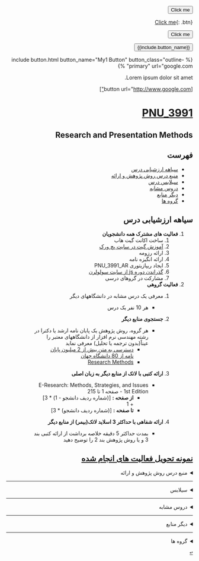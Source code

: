 <div dir="rtl">
    
<button name="button" onclick="http://www.google.com">Click me</button>

[Click me](http://www.google.com){: .btn}

<button name="button">Click me</button>

<button type="button" class="btn btn-{{include.button_class}} active">{{include.button_name}}</button>

{% include button.html button_name="My1 Button" button_class="outline-primary" url="google.com" %}

Lorem ipsum dolor sit amet.

[button url="http://www.google.com"]

    
<a name="TOC"></a>
# [PNU_3991](https://github.com/AliRazavi-edu/PNU_3991#TOC)

## Research and Presentation Methods
## فهرست
- [سیاهه ارزشیابی درس](#Evaluation)
- [منبع درس  روش پژوهش و ارائه](#CourseRef)
- [سیلابس درس](#Curriculum)
- [دروس مشابه](#RelatedCourses)
- [دیگر منابع](#RelatedRef)
- [گروه ها](#Groups)

<a name="Evaluation"></a>
## سیاهه ارزشیابی درس
1. **فعالیت های مشترک همه دانشجویان**
    1. ساخت اکانت گیت هاب
    2. [آموزش گیت در سایت پچ ورک](http://jlord.us/patchwork/)
    3. ارائه رزومه
    4. ارائه انگیزه نامه
    5. ایجاد ریپازیتوری PNU_3991_AR
    6. [گذراندن دوره js از سایت سولولرن](http://Sololearn.com)
    7. مشارکت در گروهای درسی
2. **فعالیت گروهی**
    1. معرفی یک درس مشابه در دانشگاههای دیگر
        - هر 10 نفر یک درس
    
    2. **جستجوی منابع دیگر** 
        - هر گروه، روش پژوهش یک پایان نامه ارشد یا دکترا در رشته مهندسی نرم افزار از دانشگاههای معتبر را عیناً(بدون ترجمه یا تحلیل) معرفی نماید
            - [دسترسی به متن بیش از 2 میلیون پایان نامه از 80 دانشگاه جهان](http://oatd.org/)
            - [Research Methods](https://methods.sagepub.com/methods-map) 
        
    3. **ارائه کتبی با لاتک از منابع دیگر به زبان اصلی** 
        - E-Research: Methods, Strategies, and Issues 1st Edition - صفحه 1 تا 215
            - **از صفحه :** [(شماره ردیف دانشجو - 1) * 3] + 1
            - **تا صفحه :**  [(شماره ردیف دانشجو) * 3]
    4. **ارائه شفاهی با حداکثر 3 اسلاید لاتک(بیمر) از منابع دیگر**
        - بمدت حداکثر 5 دقیقه خلاصه برداشت از ارائه کتبی بند 3 و یا روش پژوهش بند 2 را توضیح دهید


[**نمونه تحویل فعالیت های انجام شده**](https://github.com/mir-mohammad/PNU_3991_AR/)
---------------
<a name="CourseRef"></a>
<details>
    <summary>منبع درس  روش پژوهش و ارائه</summary>

>## (منبع درس شيوه ارائه مطالب علمي وفني ( 01-1115133


## ResearchAndPresentationMethods

- [پاورپوینت ها]()
    
###    (کتاب روش پژوهش و ارائه اثر علی شاعیدی - احمد فراهی - پیام نور)

<a href=""><img src="https://github.com/AliRazavi-edu/PNU_3991/blob/master/_Image/ResearchAndPresentationMethods1.png"> </a>
# Table of contents
[<kbd>↩</kbd>](#TOC)

</details>


--------------
<a name="Curriculum"></a>
<details>
    <summary>سیلابس</summary>

>## [سیلابس وزرات علوم برای درس شيوه ارائه مطالب علمي وفني](https://github.com/AliRazavi-edu/PNU_3991/blob/master/_Syllabus/_1569752509_1_RP.pdf) 

[<kbd>↩</kbd>](#TOC)
</details>

------------------
<a name="RelatedCourses"></a>
<details>
    <summary>دروس مشابه</summary>

> ## دروس مشابه
- [آموزش شیوه ارائه علمی -فرادرس](https://faradars.org/courses/fvacw9403-scientific-presentation)

[<kbd>↩</kbd>](#TOC)
</details>

------------------

<a name="RelatedRef"></a>
<details>
    <summary>دیگر منابع</summary>

> ## دیگر منابع
- [E-research : methods, strategies, and issues](https://archive.org/details/eresearchmethods0000ande/page/n9/mode/1up)
    - [by Terry Anderson  (Author), Heather Kanuka (Author)](https://www.amazon.com/Research-Methods-Strategies-Issues/dp/0205343821)
- [John W. Creswell - Research Design_ Qualitative, Quantitative, and Mixed Method Approaches-SAGE Publications](http://library.lol/main/A000CDF97760A63A36F28A042A568EE5)
    - Author(s): John W. Creswell
    - Publisher: SAGE Publications, Year: 2013
- [Methodologies of legal research : which kind of method for what kind of discipline?](http://library.lol/main/39845B46C0E91623C854045208055440)
    - Author(s): Mark van Hoecke
    - Series: European Academy of Legal Theory series
    - Publisher: Hart Pub, Year: 2011
- [SAGE Research Methods](https://methods.sagepub.com/Search/Results)
        
    
[<kbd>↩</kbd>](#TOC)
</details>

---

<a name="Groups"></a>
<details>
    <summary>گروه ها</summary>


## گروه ها

<a name="G-R01"></a>

1. G-R01
    1. [_RPM01-05_نازنين اميني عشق ابادي**](https://github.com/AliRazavi-edu/PNU_3991/tree/master/_BSc/ResearchAndPresentationMethods/1322010_01/05_%D9%86%D8%A7%D8%B2%D9%86%D9%8A%D9%86%20%D8%A7%D9%85%D9%8A%D9%86%D9%8A%20%D8%B9%D8%B4%D9%82%20%D8%A7%D8%A8%D8%A7%D8%AF%D9%8A)    
    1. [_RPM01-09_فاطمه تاتلاري](https://github.com/AliRazavi-edu/PNU_3991/tree/master/_BSc/ResearchAndPresentationMethods/1322010_01/09_%D9%81%D8%A7%D8%B7%D9%85%D9%87%20%D8%AA%D8%A7%D8%AA%D9%84%D8%A7%D8%B1%D9%8A)
    1. [_RPM01-12_زهرا جمشيدي](https://github.com/AliRazavi-edu/PNU_3991/tree/master/_BSc/ResearchAndPresentationMethods/1322010_01/12_%D8%B2%D9%87%D8%B1%D8%A7%20%D8%AC%D9%85%D8%B4%D9%8A%D8%AF%D9%8A)    
    1. [_RPM01-16_آيدا حنيفي](https://github.com/AliRazavi-edu/PNU_3991/tree/master/_BSc/ResearchAndPresentationMethods/1322010_01/16_%D8%A2%D9%8A%D8%AF%D8%A7%20%D8%AD%D9%86%D9%8A%D9%81%D9%8A)    
    1. [_RPM01-29_حورا سعيدي](https://github.com/AliRazavi-edu/PNU_3991/tree/master/_BSc/ResearchAndPresentationMethods/1322010_01/29_%D8%AD%D9%88%D8%B1%D8%A7%20%D8%B3%D8%B9%D9%8A%D8%AF%D9%8A)    
    1. [_RPM01-42_سميرا عباسي](https://github.com/AliRazavi-edu/PNU_3991/tree/master/_BSc/ResearchAndPresentationMethods/1322010_01/42_%D8%B3%D9%85%D9%8A%D8%B1%D8%A7%20%D8%B9%D8%A8%D8%A7%D8%B3%D9%8A)
    1. [_RPM01-47_زهرا عنايتي](https://github.com/AliRazavi-edu/PNU_3991/tree/master/_BSc/ResearchAndPresentationMethods/1322010_01/47_%D8%B2%D9%87%D8%B1%D8%A7%20%D8%B9%D9%86%D8%A7%D9%8A%D8%AA%D9%8A) 
    1. [_RPM02-32_فائزه صيدي](https://github.com/AliRazavi-edu/PNU_3991/tree/master/_BSc/ResearchAndPresentationMethods/1322010_02/32_%D9%81%D8%A7%D8%A6%D8%B2%D9%87%20%D8%B5%D9%8A%D8%AF%D9%8A)
    
<a name="G-R02"></a>

2. G-R02
    1. [_RPM01-06_اميررضا باهوش مهدي آبادي](https://github.com/AliRazavi-edu/PNU_3991/tree/master/_BSc/ResearchAndPresentationMethods/1322010_01/06_%D8%A7%D9%85%D9%8A%D8%B1%D8%B1%D8%B6%D8%A7%20%D8%A8%D8%A7%D9%87%D9%88%D8%B4%20%D9%85%D9%87%D8%AF%D9%8A%20%D8%A2%D8%A8%D8%A7%D8%AF%D9%8A)    
    1. [_RPM01-62_فاطمه مرادي](https://github.com/AliRazavi-edu/PNU_3991/tree/master/_BSc/ResearchAndPresentationMethods/1322010_01/62_%D9%81%D8%A7%D8%B7%D9%85%D9%87%20%D9%85%D8%B1%D8%A7%D8%AF%D9%8A)    
    1. []()    
    1. []()    
    1. []()    
    1. []()    

<a name="G-R03"></a>

3. G-R03
    1. [_RPM01-34_محسن شكيبا](https://github.com/AliRazavi-edu/PNU_3991/tree/master/_BSc/ResearchAndPresentationMethods/1322010_01/34_%D9%85%D8%AD%D8%B3%D9%86%20%D8%B4%D9%83%D9%8A%D8%A8%D8%A7)    
    1. []()    
    1. []()    
    1. []()    
    1. []()    
    1. []()    

<a name="G-R04"></a>

4. G-R04
    1. [_RPM01-05_بیتا شیرازی**](https://github.com/AliRazavi-edu/PNU_3991/tree/master/_BSc/ResearchAndPresentationMethods/1322010_01/05_%D9%86%D8%A7%D8%B2%D9%86%D9%8A%D9%86%20%D8%A7%D9%85%D9%8A%D9%86%D9%8A%20%D8%B9%D8%B4%D9%82%20%D8%A7%D8%A8%D8%A7%D8%AF%D9%8A)    
    1. [_RPM01-09_سارا ناصری](https://github.com/AliRazavi-edu/PNU_3991/tree/master/_BSc/ResearchAndPresentationMethods/1322010_01/12_%D8%B2%D9%87%D8%B1%D8%A7%20%D8%AC%D9%85%D8%B4%D9%8A%D8%AF%D9%8A)   
    1. [_RPM01-12_فاطمه اکبرشاهی](https://github.com/AliRazavi-edu/PNU_3991/tree/master/_BSc/ResearchAndPresentationMethods/1322010_01/16_%D8%A2%D9%8A%D8%AF%D8%A7%20%D8%AD%D9%86%D9%8A%D9%81%D9%8A)       
    1. [_RPM01-16_مهران صوفی قادری](https://github.com/AliRazavi-edu/PNU_3991/tree/master/_BSc/ResearchAndPresentationMethods/1322010_01/29_%D8%AD%D9%88%D8%B1%D8%A7%20%D8%B3%D8%B9%D9%8A%D8%AF%D9%8A)   
      

<a name="G-R05"></a>

5. G-R05
   1. [_RPM02-15_عذرا حسینی**](https://github.com/AliRazavi-edu/PNU_3991/tree/master/_BSc/ResearchAndPresentationMethods/1322010_02/15_%D8%B9%D8%B0%D8%B1%D8%A7%20%D8%AD%D8%B3%D9%8A%D9%86%D9%8A)
   1. [_RPM02-23_فاطمه رشیدی اصل](https://github.com/AliRazavi-edu/PNU_3991/tree/master/_BSc/ResearchAndPresentationMethods/1322010_02/23_%D9%81%D8%A7%D8%B7%D9%85%D9%87%20%D8%B1%D8%B4%D9%8A%D8%AF%D9%8A%20%D8%A7%D8%B5%D9%84)
   1. [_PRM02-46_سکینه قاسمیان رستاقی](https://github.com/AliRazavi-edu/PNU_3991/tree/master/_BSc/ResearchAndPresentationMethods/1322010_02/46_%D8%B3%D9%83%D9%8A%D9%86%D9%87%20%D9%82%D8%A7%D8%B3%D9%85%D9%8A%D8%A7%D9%86%20%D8%B1%D8%B3%D8%AA%D8%A7%D9%82%D9%8A)
   1. [_PRM02-04_هانیه اعرابی](https://github.com/AliRazavi-edu/PNU_3991/tree/master/_BSc/ResearchAndPresentationMethods/1322010_02/04_%D9%87%D8%A7%D9%86%D9%8A%D9%87%20%D8%A7%D8%B9%D8%B1%D8%A7%D8%A8%D9%8A) 

<a name="G-R06"></a>

6. G-R06
    1. [_RPM01-28_ندا سرلک**](https://github.com/AliRazavi-edu/PNU_3991/tree/master/_BSc/ResearchAndPresentationMethods/1322010_01/28_%D9%86%D8%AF%D8%A7%20%D8%B3%D8%B1%D9%84%D9%83)    
    1. [_RPM01-50_حسین فیروزی](https://github.com/AliRazavi-edu/PNU_3991/tree/master/_BSc/ResearchAndPresentationMethods/1322010_01/50_%D8%AD%D8%B3%D9%8A%D9%86%20%D9%81%D9%8A%D8%B1%D9%88%D8%B2%D9%8A)    
    1. [_RPM01-37_امیر حسین شیرزاده](https://github.com/AliRazavi-edu/PNU_3991/tree/master/_BSc/ResearchAndPresentationMethods/1322010_01/37_%D8%A7%D9%85%D9%8A%D8%B1%D8%AD%D8%B3%D9%8A%D9%86%20%D8%B4%D9%8A%D8%B1%D8%B2%D8%A7%D8%AF%D9%87)    
    1. [_RPM01-46_زهره علیقلی پور](https://github.com/AliRazavi-edu/PNU_3991/tree/master/_BSc/ResearchAndPresentationMethods/1322010_01/46_%D8%B2%D9%87%D8%B1%D9%87%20%D8%B9%D9%84%D9%8A%D9%82%D9%84%D9%8A%20%D9%BE%D9%88%D8%B1)    
    1. [_RPM02-54_سید محمد امین لاجویی](https://github.com/AliRazavi-edu/PNU_3991/tree/master/_BSc/ResearchAndPresentationMethods/1322010_02/54_%D8%B3%D9%8A%D8%AF%D9%85%D8%AD%D9%85%D8%AF%D8%A7%D9%85%D9%8A%D9%86%20%D9%84%D8%A7%D8%AC%D9%88%D9%8A%D9%8A)  
    
    
<a name="G-R07"></a>

7. G-R07
    1. [_UID-41_فاطمه وكيلي**](https://github.com/AliRazavi-edu/PNU_3991/tree/master/_BSc/UserInterfaceDesgin/41_%D9%81%D8%A7%D8%B7%D9%85%D9%87%20%D9%88%D9%83%D9%8A%D9%84%D9%8A)
    1. [_HCI-33_حميدرضا ميرزايي](https://github.com/AliRazavi-edu/PNU_3991/tree/master/_BSc/HumanComputerInteraction/33_%D8%AD%D9%85%D9%8A%D8%AF%D8%B1%D8%B6%D8%A7%20%D9%85%D9%8A%D8%B1%D8%B2%D8%A7%D9%8A%D9%8A)
    1. [_RPM01-23_ابوذر رقيب دوست](https://github.com/AliRazavi-edu/PNU_3991/tree/master/_BSc/ResearchAndPresentationMethods/1322010_01/23_%D8%A7%D8%A8%D9%88%D8%B0%D8%B1%20%D8%B1%D9%82%D9%8A%D8%A8%20%D8%AF%D9%88%D8%B3%D8%AA)   
    1. [_UID-16_ابوذر رقيب دوست](https://github.com/AliRazavi-edu/PNU_3991/tree/master/_BSc/UserInterfaceDesgin/16_%D8%A7%D8%A8%D9%88%D8%B0%D8%B1%20%D8%B1%D9%82%D9%8A%D8%A8%20%D8%AF%D9%88%D8%B3%D8%AA)
    1. [_UID-36_زينب ملكي راد](https://github.com/AliRazavi-edu/PNU_3991/tree/master/_BSc/UserInterfaceDesgin/36_%D8%B2%D9%8A%D9%86%D8%A8%20%D9%85%D9%84%D9%83%D9%8A%20%D8%B1%D8%A7%D8%AF)
    1. [_UID-38_حميدرضا ميرزايي](https://github.com/AliRazavi-edu/PNU_3991/tree/master/_BSc/UserInterfaceDesgin/38_%D8%AD%D9%85%D9%8A%D8%AF%D8%B1%D8%B6%D8%A7%20%D9%85%D9%8A%D8%B1%D8%B2%D8%A7%D9%8A%D9%8A)
    1. [_Web-02_ابوذر رقيب دوست](https://github.com/AliRazavi-edu/PNU_3991/tree/master/_BSc/WebProgramming/02_%D8%A7%D8%A8%D9%88%D8%B0%D8%B1%20%D8%B1%D9%82%D9%8A%D8%A8%20%D8%AF%D9%88%D8%B3%D8%AA)
    1. [_RPM-55الهام کرمیان](https://github.com/AliRazavi-edu/PNU_3991/tree/master/_BSc/ResearchAndPresentationMethods/1322010_01/55_%D8%A7%D9%84%D9%87%D8%A7%D9%85%20%D9%83%D8%B1%D9%85%D9%8A%D8%A7%D9%86)
    1. [_RPM-08پوریا بداغی](https://github.com/AliRazavi-edu/PNU_3991/tree/master/_BSc/ResearchAndPresentationMethods/1322010_02/08_%D9%BE%D9%88%D8%B1%D9%8A%D8%A7%20%D8%A8%D8%AF%D8%A7%D8%BA%D9%8A)
    1. [_LMT-52الهام کرمیان](https://github.com/AliRazavi-edu/PNU_3991/tree/master/_BSc/Theory-of-Languages-and-Machines/_1115157_01/52_%D8%A7%D9%84%D9%87%D8%A7%D9%85%20%D9%83%D8%B1%D9%85%D9%8A%D8%A7%D9%86)
    1. [_LMT-پوریا بداغی03](https://github.com/AliRazavi-edu/PNU_3991/tree/master/_BSc/Theory-of-Languages-and-Machines/_1115157_03/03_%D9%BE%D9%88%D8%B1%D9%8A%D8%A7%20%D8%A8%D8%AF%D8%A7%D8%BA%D9%8A) 
    1. [_UID-الهام کرمیان29](https://github.com/AliRazavi-edu/PNU_3991/tree/master/_BSc/UserInterfaceDesgin/1322110_01/29_%D8%A7%D9%84%D9%87%D8%A7%D9%85%20%D9%83%D8%B1%D9%85%D9%8A%D8%A7%D9%86)
    
<a name="G-R08"></a>

8. G-R08
    1. [_RPM02-20_فاطمه دوستاني**](https://github.com/AliRazavi-edu/PNU_3991/tree/master/_BSc/ResearchAndPresentationMethods/1322010_02/20_%D9%81%D8%A7%D8%B7%D9%85%D9%87%20%D8%AF%D9%88%D8%B3%D8%AA%D8%A7%D9%86%D9%8A)    
    1. [_RPM02-26_مليكا زمان زاده](https://github.com/AliRazavi-edu/PNU_3991/tree/master/_BSc/ResearchAndPresentationMethods/1322010_02/26_%D9%85%D9%84%D9%8A%D9%83%D8%A7%20%D8%B2%D9%85%D8%A7%D9%86%20%D8%B2%D8%A7%D8%AF%D9%87)   
    1. [_RPM02-59_زهره مشمول](https://github.com/AliRazavi-edu/PNU_3991/tree/master/_BSc/ResearchAndPresentationMethods/1322010_02/59_%D8%B2%D9%87%D8%B1%D9%87%20%D9%85%D8%B4%D9%85%D9%88%D9%84)       
    1. [_RPM02-56_بهناز محمدي](https://github.com/AliRazavi-edu/PNU_3991/tree/master/_BSc/ResearchAndPresentationMethods/1322010_02/56_%D8%A8%D9%87%D9%86%D8%A7%D8%B2%20%D9%85%D8%AD%D9%85%D8%AF%D9%8A)   
    1. [_RPM02-47_معصومه قشقائي](https://github.com/AliRazavi-edu/PNU_3991/tree/master/_BSc/ResearchAndPresentationMethods/1322010_02/47_%D9%85%D8%B9%D8%B5%D9%88%D9%85%D9%87%20%D9%82%D8%B4%D9%82%D8%A7%D8%A6%D9%8A)
    1. [_RPM02-25_سكينه رهبري جرتوده](https://github.com/AliRazavi-edu/PNU_3991/tree/master/_BSc/ResearchAndPresentationMethods/1322010_02/25_%D8%B3%D9%83%D9%8A%D9%86%D9%87%20%D8%B1%D9%87%D8%A8%D8%B1%D9%8A%20%D8%AC%D8%B1%D8%AA%D9%88%D8%AF%D9%87)
    1. [_RPM01-30_زينب سياحي بخشايش](https://github.com/AliRazavi-edu/PNU_3991/tree/master/_BSc/ResearchAndPresentationMethods/1322010_01/30_%D8%B2%D9%8A%D9%86%D8%A8%20%D8%B3%D9%8A%D8%A7%D8%AD%D9%8A%20%D8%A8%D8%AE%D8%B4%D8%A7%D9%8A%D8%B4)
    1. [_RPM01-53_زهرا كبيري سرشت](https://github.com/AliRazavi-edu/PNU_3991/tree/master/_BSc/ResearchAndPresentationMethods/1322010_01/53_%D8%B2%D9%87%D8%B1%D8%A7%20%D9%83%D8%A8%D9%8A%D8%B1%D9%8A%20%D8%B3%D8%B1%D8%B4%D8%AA)
    1. [_RPM01-20_مبينا رائيجي](https://github.com/AliRazavi-edu/PNU_3991/tree/master/_BSc/ResearchAndPresentationMethods/1322010_01/20_%D9%85%D8%A8%D9%8A%D9%86%D8%A7%20%D8%B1%D8%A7%D8%A6%D9%8A%D8%AC%D9%8A)
    1. [_RPM02-48_سميه قلي پور](https://github.com/AliRazavi-edu/PNU_3991/tree/master/_BSc/ResearchAndPresentationMethods/1322010_02/48_%D8%B3%D9%85%D9%8A%D9%87%20%D9%82%D9%84%D9%8A%20%D9%BE%D9%88%D8%B1)


    
<a name="G-R09"></a>

9. G-R09
    1. []()    
    1. []()    
    1. []()    
    1. []()    
    1. []()    
    1. []()
    
<a name="G-R10"></a>
10. G-R10
    1. []()    
    1. []()    
    1. []()    
    1. []()    
    1. []()    
    1. []()    

</details>

[<kbd>↩</kbd>](#TOC)

</div>
